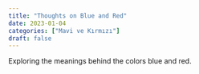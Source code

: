 ```yaml
---
title: "Thoughts on Blue and Red"
date: 2023-01-04
categories: ["Mavi ve Kırmızı"]
draft: false
---
```


Exploring the meanings behind the colors blue and red.